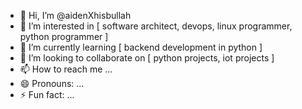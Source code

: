 - 👋 Hi, I’m @aidenXhisbullah
- 👀 I’m interested in [ software architect, devops, linux programmer, python programmer ]
- 🌱 I’m currently learning [ backend development in python ]
- 💞️ I’m looking to collaborate on [ python projects, iot projects ]
- 📫 How to reach me ...
- 😄 Pronouns: ...
- ⚡ Fun fact: ...

<!---
aidenXhisbullah/aidenXhisbullah is a ✨ special ✨ repository because its `README.md` (this file) appears on your GitHub profile.
You can click the Preview link to take a look at your changes.
--->

